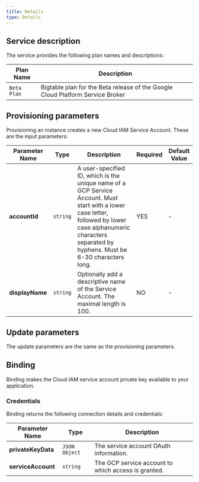 ```yaml
---
title: Details
type: Details
---
```


## Service description

The service provides the following plan names and descriptions:

| Plan Name | Description |
|-----------|-------------|
| `Beta Plan` | Bigtable plan for the Beta release of the Google Cloud Platform Service Broker |

## Provisioning parameters

Provisioning an instance creates a new Cloud IAM Service Account. These are the input parameters:

| Parameter Name | Type | Description | Required | Default Value |
|----------------|------|-------------|----------|---------------|
| **accountId** | `string` | A user-specified ID, which is the unique name of a GCP Service Account. Must start with a lower case letter, followed by lower case alphanumeric characters separated by hyphens. Must be 6-30 characters long. | YES | - |
| **displayName** | `string` | Optionally add a descriptive name of the Service Account. The maximal length is 100. | NO | - |

## Update parameters

The update parameters are the same as the provisioning parameters.

## Binding

Binding makes the Cloud IAM service account private key available to your application.

### Credentials

Binding returns the following connection details and credentials:

| Parameter Name | Type | Description |
|----------------|------|-------------|
| **privateKeyData** | `JSON Object` | The service account OAuth information. |
| **serviceAccount** | `string` | The GCP service account to which access is granted. |

